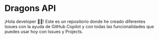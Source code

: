 # Dragons API

¡Hola developer 👋🏻! Este es un repositorio donde he creado diferentes Issues con la ayuda de GitHub Copilot y con todas las funcionalidades que puedes usar hoy con Issues y Projects.